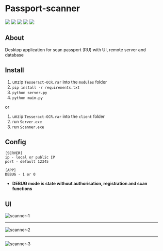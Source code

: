 # Passport-scanner
![](https://img.shields.io/badge/Python-v3.9-green) ![](https://img.shields.io/badge/PySide-v6.6.0-blue) ![](https://img.shields.io/badge/Qt-Designer-yellow) 
![](https://img.shields.io/badge/Pytesseract-v0.3.10-red) ![](https://img.shields.io/badge/SQLite-v3-white)

## About
Desktop application for scan passport (RU) with UI, remote server and database

## Install
1. unzip `Tesseract-OCR.rar` into the `modules` folder
2. `pip install -r requirements.txt`
3. `python server.py`
4. `python main.py`

or

1. unzip `Tesseract-OCR.rar` into the `client` folder
2. run `Server.exe`
3. run `Scanner.exe`

## Config
```
[SERVER]
ip - local or public IP  
port - default 12345

[APP] 
DEBUG - 1 or 0
```
* **DEBUG mode is state without authorisation, registration and scan functions**

## UI
![scanner-1](http://95.216.65.93:13617/static/images/github/scanner-1@0,75x.png)
___
![scanner-2](http://95.216.65.93:13617/static/images/github/scanner-2@0,75x-2.png)
___
![scanner-3](http://95.216.65.93:13617/static/images/github/scanner-3@0,75x.png)
